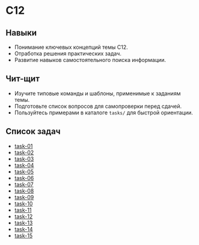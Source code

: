 # C12

## Навыки
- Понимание ключевых концепций темы C12.
- Отработка решения практических задач.
- Развитие навыков самостоятельного поиска информации.

## Чит-щит
- Изучите типовые команды и шаблоны, применимые к заданиям темы.
- Подготовьте список вопросов для самопроверки перед сдачей.
- Пользуйтесь примерами в каталоге `tasks/` для быстрой ориентации.

## Список задач
- [task-01](tasks/task-01/)
- [task-02](tasks/task-02/)
- [task-03](tasks/task-03/)
- [task-04](tasks/task-04/)
- [task-05](tasks/task-05/)
- [task-06](tasks/task-06/)
- [task-07](tasks/task-07/)
- [task-08](tasks/task-08/)
- [task-09](tasks/task-09/)
- [task-10](tasks/task-10/)
- [task-11](tasks/task-11/)
- [task-12](tasks/task-12/)
- [task-13](tasks/task-13/)
- [task-14](tasks/task-14/)
- [task-15](tasks/task-15/)
